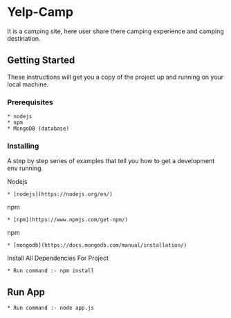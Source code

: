 # Yelp-Camp
It is a camping site, here user share there camping experience and camping destination.

## Getting Started

These instructions will get you a copy of the project up and running on your local machine.

### Prerequisites

```
* nodejs 
* npm 
* MongoDB (database)
```

### Installing

A step by step series of examples that tell you how to get a development env running.

 Nodejs 

```
* [nodejs](https://nodejs.org/en/)

```
npm

```
* [npm](https://www.npmjs.com/get-npm/)
```
npm

```
* [mongodb](https://docs.mongodb.com/manual/installation/)
```


Install All Dependencies For Project 

```
* Run command :- npm install 

```


## Run App

```
* Run command :- node app.js
```


